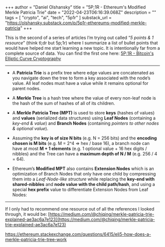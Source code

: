 +++
author = "Daniel Olshansky"
title = "5P;1R - Ethereum's Modified Merkle Patricia Trie"
date = "2022-04-23T06:16:39.068Z"
description = ""
tags = [
    "crypto", "ai", "tech", "5p1r"
]
substack_url = "https://olshansky.substack.com/p/5p1r-ethereums-modified-merkle-patricia"
+++

This is the second of a series of articles I’m trying out called “_5 points & 1 resource_” (think tl;dr but 5p;1r) where I summarize a list of bullet points that would have helped me start learning a new topic. It is intentionally far from a complete source of data. You can find the first one here: [5P;1R - Bitcoin's Elliptic Curve Cryptography](https://olshansky.substack.com/p/5p1r-bitcoins-elliptic-curve-cryptography)

---

- A **Patricia Trie** is a prefix tree where edge values are concatenated as you navigate down the tree to form a key associated with the node’s value. All leaf nodes must have a value while it remains optional for parent nodes.

- A **Merkle Tree** is a hash tree where the value of every non-leaf node is the hash of the sum of hashes of all of its children.

- A **Merkle Patricia Tree (MPT)** is used to store **keys** (hashes of values) and **values** (serialized data structures) using **Leaf Nodes** (containing a _key-end_ _&_ _value_) and **Branch Nodes** (containing _pointers to other nodes & optional value_).

- Assuming the **key is of size N bits** (e.g. N = 256 bits) and the **encoding chosen is M bits** (e.g. M = 2^4 ⇒ hex / base 16), a branch node can have at most **M + 1 elements** (e.g. 1 optional value + 16 hex digits / nibbles) and the Tree can have a **maximum depth of N / M** (e.g. 256 / 4 = 64).

- Ethereum’s **Modified MPT** also contains **Extension Nodes** which is an optimization of Branch Nodes that only have one child by compressing them into a _Leaf-Node-like structure_ while replacing the **key-end with shared-nibbles** and **node value with the child path/hash**, and using a special **hex prefix** value to differentiate Extension Nodes from Leaf Nodes:

---

If I only had to recommend one resource out of all the references I looked through, it would be: [https://medium.com/@chiqing/merkle-patricia-trie-explained-ae3ac6a7e123](https://medium.com/@chiqing/merkle-patricia-trie-explained-ae3ac6a7e123)

https://ethereum.stackexchange.com/questions/6415/eli5-how-does-a-merkle-patricia-trie-tree-work
